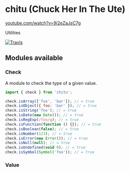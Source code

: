# chitu (Chuck Her In The Ute)

[youtube.com/watch?v=9i2eZaJsC7g](https://www.youtube.com/watch?v=9i2eZaJsC7g)

Utilities

[![Travis](https://img.shields.io/travis/tymondesigns/chitu.svg?style=flat-square)](https://travis-ci.org/tymondesigns/chitu)

## Modules available

### Check
A module to check the type of a given value.

```js
import { check } from 'chitu';

check.isArray(['foo', 'bar']); // = true
check.isObject({ foo: 'bar' }); // = true
check.isString('foo'); // = true
check.isDate(new Date()); // = true
check.isRegExp(/foo/g); // = true
check.isFunction(function () {}); // = true
check.isBoolean(false); // = true
check.isNumber(123); // = true
check.isError(new Error()); // = true
check.isNull(null); // = true
check.isUndefined(void 0); // = true
check.isSymbol(Symbol('foo')); // = true
```

### Value

